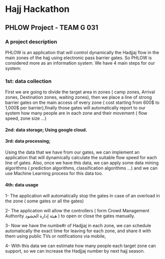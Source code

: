 # Hajj Hackathon
## PHLOW Project - TEAM G 031

### A project description 
PHLOW is an application that will control dynamically the Hadjjaj flow in the main zones of the hajj using electronic pass barrier gates.
So PHLOW is considered more as an information system. We have 4 main steps for our system:
### 1st: data collection
First we are going to divide the target area in zones ( camp zones, Arrival zones, Destination zones, waiting zones), then we place a line of strong barrier gates on the main access of every zone ( cost starting from 600$ to  1,000$ per barrier),finally those gates will automatically report to our system how many people are in each zone and their movement ( flow speed, zone size …)
#### 2nd: data storage; Using google cloud.
#### 3rd: data processing; 
Using the data that we have from our gates, we can implement an application that will dynamically calculate the suitable flow speed for each line of gates.
Also, once we have this data, we can apply some data mining algorithms ( prediction algorithms, classification algorithms …) and we can use Machine Learning process for this data too.
#### 4th: data usage
1- The application will automatically stop the gates in case of an overload in the zone ( some gates or all the gates)

2- The application will allow the controllers ( form Crowd Management Authority هيئة إدارة الحشود ) to open or close the gates manually.

3- Now we have the numbe#r of Hadjjaj in each zone, we can schedule automatically the exact time for leaving for each zone, and share it with them using public TVs or notifications via mobile,

4- With this data we can estimate how many people each target zone can support, so we can increase the Hadjjaj number by next hajj season.
